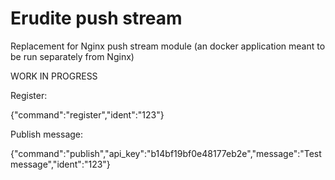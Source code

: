 # Erudite push stream

Replacement for Nginx push stream module (an docker application meant to be run separately from Nginx)

WORK IN PROGRESS

Register:

{"command":"register","ident":"123"}

Publish message:

{"command":"publish","api_key":"b14bf19bf0e48177eb2e","message":"Test message","ident":"123"}